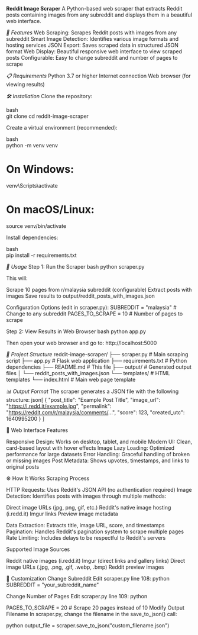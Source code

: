 **Reddit Image Scraper**
A Python-based web scraper that extracts Reddit posts containing images from any subreddit and displays them in a beautiful web interface.

*🚀 Features*
Web Scraping: Scrapes Reddit posts with images from any subreddit
Smart Image Detection: Identifies various image formats and hosting services
JSON Export: Saves scraped data in structured JSON format
Web Display: Beautiful responsive web interface to view scraped posts
Configurable: Easy to change subreddit and number of pages to scrape

*📋 Requirements*
Python 3.7 or higher
Internet connection
Web browser (for viewing results)

*🛠️ Installation*
Clone the repository:

bash   
git clone <your-repo-url>
cd reddit-image-scraper

Create a virtual environment (recommended):

bash  
python -m venv venv
   
   # On Windows:
   venv\Scripts\activate
   
   # On macOS/Linux:
   source venv/bin/activate

Install dependencies:

bash  
pip install -r requirements.txt

*🚀 Usage*
Step 1: Run the Scraper
bash
python scraper.py

This will:

Scrape 10 pages from r/malaysia subreddit (configurable)
Extract posts with images
Save results to output/reddit_posts_with_images.json

Configuration Options (edit in scraper.py):
SUBREDDIT = "malaysia"  # Change to any subreddit
PAGES_TO_SCRAPE = 10    # Number of pages to scrape

Step 2: View Results in Web Browser
bash
python app.py

Then open your web browser and go to: http://localhost:5000

*📁 Project Structure*
reddit-image-scraper/
├── scraper.py              # Main scraping script
├── app.py                  # Flask web application
├── requirements.txt        # Python dependencies
├── README.md              # This file
├── output/                # Generated output files
│   └── reddit_posts_with_images.json
└── templates/             # HTML templates
    └── index.html         # Main web page template
    
*📊 Output Format*
The scraper generates a JSON file with the following structure:
json[
  {
    "post_title": "Example Post Title",
    "image_url": "https://i.redd.it/example.jpg",
    "permalink": "https://reddit.com/r/malaysia/comments/...",
    "score": 123,
    "created_utc": 1640995200
  }
]


🎨 Web Interface Features

Responsive Design: Works on desktop, tablet, and mobile
Modern UI: Clean, card-based layout with hover effects
Image Lazy Loading: Optimized performance for large datasets
Error Handling: Graceful handling of broken or missing images
Post Metadata: Shows upvotes, timestamps, and links to original posts

⚙️ How It Works
Scraping Process

HTTP Requests: Uses Reddit's JSON API (no authentication required)
Image Detection: Identifies posts with images through multiple methods:

Direct image URLs (jpg, png, gif, etc.)
Reddit's native image hosting (i.redd.it)
Imgur links
Preview image metadata


Data Extraction: Extracts title, image URL, score, and timestamps
Pagination: Handles Reddit's pagination system to scrape multiple pages
Rate Limiting: Includes delays to be respectful to Reddit's servers

Supported Image Sources

Reddit native images (i.redd.it)
Imgur (direct links and gallery links)
Direct image URLs (.jpg, .png, .gif, .webp, .bmp)
Reddit preview images

🔧 Customization
Change Subreddit
Edit scraper.py line 108:
python
SUBREDDIT = "your_subreddit_name"

Change Number of Pages
Edit scraper.py line 109:
python

PAGES_TO_SCRAPE = 20  # Scrape 20 pages instead of 10
Modify Output Filename
In scraper.py, change the filename in the save_to_json() call:

python
output_file = scraper.save_to_json("custom_filename.json")

